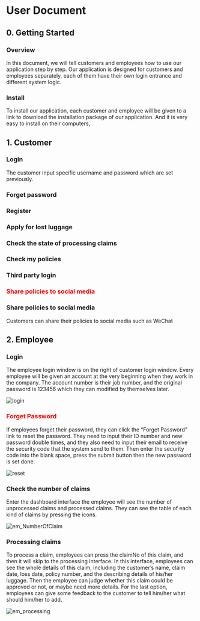# User Document

## 0. Getting Started

### Overview

In this document, we will tell customers and employees how to use our application step by step. Our application is designed for customers and employees separately, each of them have their own login entrance and different system logic.

### Install

To install our application, each customer and employee will be given to a link to download the installation package of our application. And it is very easy to install on their computers,

## 1. Customer

### Login

The customer input specific username and password which are set previously.

### Forget password

### Register

### Apply for lost luggage

### Check the state of processing claims

### Check my policies

### Third party login

### <font color=#FF0000>Share policies to social media</font>

### Share policies to social media

Customers can share their policies to social media such as WeChat

## 2. Employee

### Login

The employee login window is on the right of customer login window. Every employee will be given an account at the very beginning when they work in the company. The account number is their job number, and the original password is 123456 which they can modified by themselves later.

![login](/Users/wanfangdu/Documents/cccbd/cccbd_web/Document/src/login.png)

### <font color=#FF0000>Forget Password</font>

If employees forget their password, they can click the “Forget Password” link to reset the password. They need to input their ID number and new password double times, and they also need to input their email to receive the security code that the system send to them. Then enter the security code into the blank space, press the submit button then the new password is set done.

![reset](/Users/wanfangdu/Documents/cccbd/cccbd_web/Document/src/reset.png)





### Check the number of claims

Enter the dashboard interface the employee will see the number of unprocessed claims and processed claims. They can see the table of each kind of claims by pressing the icons.

![em_NumberOfClaim](/Users/wanfangdu/Documents/cccbd/cccbd_web/Document/src/em_NumberOfClaim.png)





### Processing claims

To process a claim, employees can press the claimNo of this claim, and then it will skip to the processing interface. In this interface, employees can see the whole details of this claim, including the customer’s name, claim date, loss date, policy number, and the describing details of his/her luggage. Then the employee can judge whether this claim could be approved or not, or maybe need more details. For the last option, employees can give some feedback to the customer to tell him/her what should him/her to add. 

![em_processing](/Users/wanfangdu/Documents/cccbd/cccbd_web/Document/src/em_processing.png)



